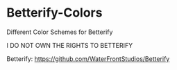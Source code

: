 # Betterify-Colors
Different Color Schemes for Betterify

I DO NOT OWN THE RIGHTS TO BETTERIFY

Betterify: https://github.com/WaterFrontStudios/Betterify
